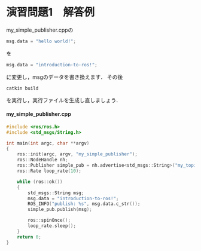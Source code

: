 # 演習問題1　解答例

my_simple_publisher.cppの

```cpp
msg.data = "hello world!";
```
を
```cpp
msg.data = "introduction-to-ros!";
```

に変更し，msgのデータを書き換えます．
その後
```
catkin build
```
を実行し，実行ファイルを生成し直しましょう．

#### my_simple_publisher.cpp
```cpp
#include <ros/ros.h>
#include <std_msgs/String.h>

int main(int argc, char **argv)
{
    ros::init(argc, argv, "my_simple_publisher");
    ros::NodeHandle nh;
    ros::Publisher simple_pub = nh.advertise<std_msgs::String>("my_topic", 1);
    ros::Rate loop_rate(10);

    while (ros::ok())
    {
        std_msgs::String msg;
        msg.data = "introduction-to-ros!";
        ROS_INFO("publish: %s", msg.data.c_str());
        simple_pub.publish(msg);

        ros::spinOnce();
        loop_rate.sleep();
    }
    return 0;
}
```